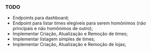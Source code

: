### TODO

- Endpoints para dashboard;
- Endpoint para listar times elegíveis para serem homônimos (não principais e não homônimos de outro);
- Implementar Criação, Atualização e Remoção de times;
- Implementar listagem simples de times;
- Implementar Criação, Atualização e Remoção de lojas;